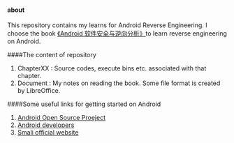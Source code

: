 #### about
This repository contains my learns for Android Reverse Engineering.
I choose the book [《Android 软件安全与逆向分析》](http://www.ituring.com.cn/book/1131)to learn reverse engineering on Android. 

####The content of repository
1. ChapterXX : Source codes, execute bins etc. associated with that chapter.
2. Document : My notes on reading the book. Some file format is created by LibreOffice.

####Some useful links for getting started on Android
1. [Android Open Source Proeject](http://source.android.com/index.html)
2. [Android developers](http://developer.android.com/index.html)
3. [Smali official website](https://code.google.com/p/smali/)
